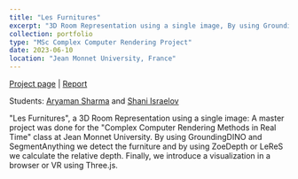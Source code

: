 ```yaml
---
title: "Les Furnitures"
excerpt: "3D Room Representation using a single image, By using GroundingDINO and SegmentAnything we detect the furniture and by using ZoeDepth or LeReS we calculate the relative depth <br/><img src='./../images/les_furniture.png'>"
collection: portfolio
type: "MSc Complex Computer Rendering Project"
date: 2023-06-10
location: "Jean Monnet University, France"
---
```


[Project page](https://github.com/shani1610/ScenRec) | [Report](https://docs.google.com/document/d/1H-62ivassRkr67CzGk3RW59uWEpVYvGlF2BS_eQQ4MI/edit?usp=sharing)

Students:
[Aryaman Sharma](https://github.com/AryamanSharma17) and [Shani Israelov](https://github.com/shani1610)

"Les Furnitures", a 3D Room Representation using a single image: A master project was done for the "Complex Computer Rendering Methods in Real Time" class at Jean Monnet University. By using GroundingDINO and SegmentAnything we detect the furniture and by using ZoeDepth or LeReS we calculate the relative depth. 
Finally, we introduce a visualization in a browser or VR using Three.js.
